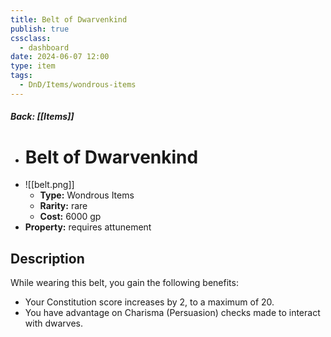 ```yaml
---
title: Belt of Dwarvenkind
publish: true
cssclass:
  - dashboard
date: 2024-06-07 12:00
type: item
tags:
  - DnD/Items/wondrous-items
---
```


##### Back: [[Items]]

- # Belt of Dwarvenkind
- ![[belt.png]]
    - **Type:** Wondrous Items
    - **Rarity:** rare
    - **Cost:** 6000 gp
- **Property:** requires attunement



## Description 

While wearing this belt, you gain the following benefits:<ul><li>Your Constitution score increases by 2, to a maximum of 20.</li><li>You have advantage on Charisma (Persuasion) checks made to interact with dwarves.</li></ul>
